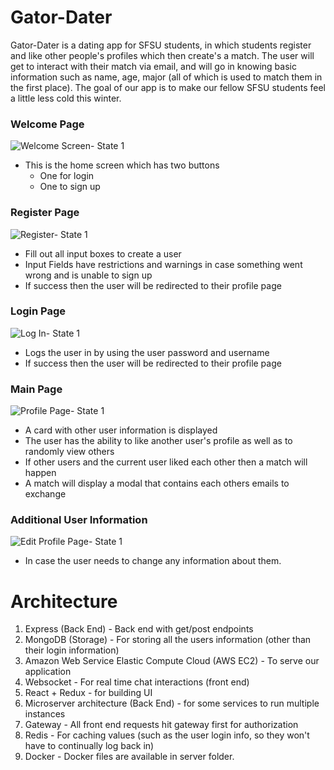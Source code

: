 # Gator-Dater
Gator-Dater is a dating app for SFSU students, in which students register and like other people's profiles which then create's a match.
The user will get to interact with their match via email, and will go in
knowing basic information such as name, age, major (all of which is used to match them in the first place). The goal of our app is
to make our fellow SFSU students feel a little less cold this winter.
### Welcome Page
![Welcome Screen- State 1](/screenshots/home.png)
- This is the home screen which has two buttons
    - One for login
    - One to sign up
### Register Page
![Register- State 1](/screenshots/create.png)
- Fill out all input boxes to create a user
- Input Fields have restrictions and warnings in case something went wrong and is unable to sign up
- If success then the user will be redirected to their profile page
### Login Page
![Log In- State 1](/screenshots/login.png)
- Logs the user in by using the user password and username
- If success then the user will be redirected to their profile page
### Main Page
![Profile Page- State 1](/screenshots/profile1.png)
- A card with other user information is displayed
- The user has the ability to like another user's profile as well as to randomly view others
- If other users and the current user liked each other then a match will happen
- A match will display a modal that contains each others emails to exchange
### Additional User Information
![Edit Profile Page- State 1](/screenshots/edit&signup_profile.png)
- In case the user needs to change any information about them.
# Architecture
1. Express (Back End) - Back end with get/post endpoints
2. MongoDB (Storage) - For storing all the users information (other than their login information)
3. Amazon Web Service Elastic Compute Cloud (AWS EC2) - To serve our application
4. Websocket - For real time chat interactions (front end)
5. React + Redux - for building UI 
6. Microserver architecture (Back End) - for some services to run multiple instances
7. Gateway - All front end requests hit gateway first for authorization
8. Redis - For caching values (such as the user login info, so they won't have to continually log back in)
9. Docker - Docker files are available in server folder.
